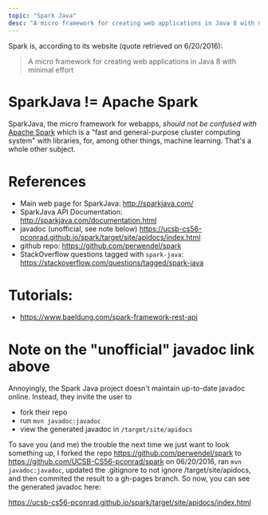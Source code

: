 ```yaml
---
topic: "Spark Java"
desc: "A micro framework for creating web applications in Java 8 with minimal effort"
---
```


Spark is, according to its website (quote retrieved on 6/20/2016):

> A micro framework for creating web applications in Java 8 with minimal effort

# SparkJava != Apache Spark

SparkJava, the micro framework for webapps,  *should not be confused with* [Apache Spark](https://spark.apache.org/docs/0.9.1/java-programming-guide.html) which is a "fast and general-purpose cluster computing system" with libraries, for, among
other things, machine learning.    That's a whole other subject.

# References

* Main web page for SparkJava: <http://sparkjava.com/>
* SparkJava API Documentation: <http://sparkjava.com/documentation.html>
* javadoc (unofficial, see note below) <https://ucsb-cs56-pconrad.github.io/spark/target/site/apidocs/index.html>
* github repo: <https://github.com/perwendel/spark>
* StackOverflow questions tagged with `spark-java`: <https://stackoverflow.com/questions/tagged/spark-java>

# Tutorials:

* <https://www.baeldung.com/spark-framework-rest-api>

# Note on the "unofficial" javadoc link above

Annoyingly, the Spark Java project doesn't maintain up-to-date javadoc online.  Instead, they invite the user to 
* fork their repo
* run `mvn javadoc:javadoc`
* view the generated javadoc in  `/target/site/apidocs`

To save you (and me) the trouble the next time we just want to look something up, I forked the repo <https://github.com/perwendel/spark> to <https://github.com/UCSB-CS56-pconrad/spark> on 06/20/2016, ran `mvn javadoc:javadoc`, updated
the .gitignore to not ignore /target/site/apidocs, and then commited the result to a gh-pages branch.  So now, you can
see the generated javadoc here:

<https://ucsb-cs56-pconrad.github.io/spark/target/site/apidocs/index.html>
